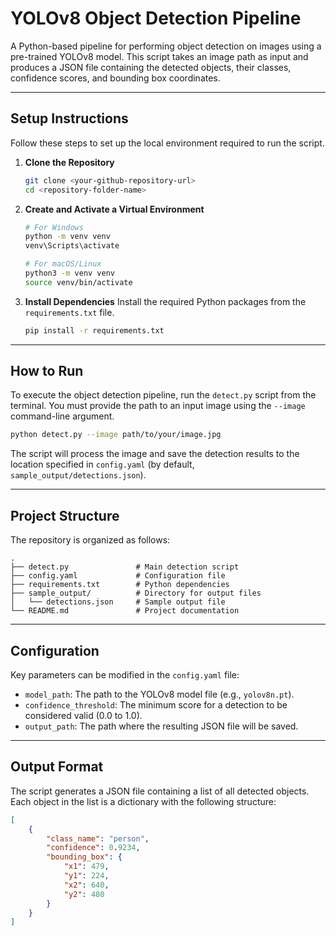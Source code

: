 # YOLOv8 Object Detection Pipeline

A Python-based pipeline for performing object detection on images using a pre-trained YOLOv8 model. This script takes an image path as input and produces a JSON file containing the detected objects, their classes, confidence scores, and bounding box coordinates.

---

## Setup Instructions

Follow these steps to set up the local environment required to run the script.

1.  **Clone the Repository**
    ```bash
    git clone <your-github-repository-url>
    cd <repository-folder-name>
    ```

2.  **Create and Activate a Virtual Environment**
    ```bash
    # For Windows
    python -m venv venv
    venv\Scripts\activate

    # For macOS/Linux
    python3 -m venv venv
    source venv/bin/activate
    ```

3.  **Install Dependencies**
    Install the required Python packages from the `requirements.txt` file.
    ```bash
    pip install -r requirements.txt
    ```

---

## How to Run

To execute the object detection pipeline, run the `detect.py` script from the terminal. You must provide the path to an input image using the `--image` command-line argument.

```bash
python detect.py --image path/to/your/image.jpg
````

The script will process the image and save the detection results to the location specified in `config.yaml` (by default, `sample_output/detections.json`).

-----

## Project Structure

The repository is organized as follows:

```
.
├── detect.py               # Main detection script
├── config.yaml             # Configuration file
├── requirements.txt        # Python dependencies
├── sample_output/          # Directory for output files
│   └── detections.json     # Sample output file
└── README.md               # Project documentation
```

-----

## Configuration

Key parameters can be modified in the `config.yaml` file:

  - `model_path`: The path to the YOLOv8 model file (e.g., `yolov8n.pt`).
  - `confidence_threshold`: The minimum score for a detection to be considered valid (0.0 to 1.0).
  - `output_path`: The path where the resulting JSON file will be saved.

-----

## Output Format

The script generates a JSON file containing a list of all detected objects. Each object in the list is a dictionary with the following structure:

```json
[
    {
        "class_name": "person",
        "confidence": 0.9234,
        "bounding_box": {
            "x1": 479,
            "y1": 224,
            "x2": 640,
            "y2": 480
        }
    }
]
```

```
```
